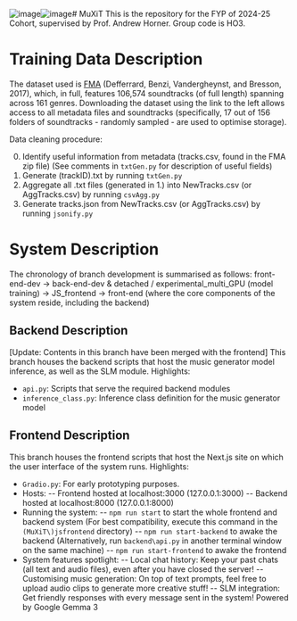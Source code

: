 ![image](https://github.com/user-attachments/assets/ad10d2e8-732a-4dee-bda4-5268ec9c3196)![image](https://github.com/user-attachments/assets/13b116cd-fec9-459c-b640-b06c08cfe691)# MuXiT
This is the repository for the FYP of 2024-25 Cohort, supervised by Prof. Andrew Horner. Group code is HO3.

# Training Data Description
The dataset used is [FMA](https://os.unil.cloud.switch.ch/fma/fma_full.zip) (Defferrard, Benzi, Vandergheynst, and Bresson, 2017), which, in full, features 106,574 soundtracks (of full length) spanning across 161 genres. Downloading the dataset using the link to the left allows access to all metadata files and soundtracks (specifically, 17 out of 156 folders of soundtracks - randomly sampled - are used to optimise storage).

Data cleaning procedure:

0. Identify useful information from metadata (tracks.csv, found in the FMA zip file) (See comments in ```txtGen.py``` for description of useful fields)
1. Generate (trackID).txt by running ```txtGen.py```
2. Aggregate all .txt files (generated in 1.) into NewTracks.csv (or AggTracks.csv) by running ```csvAgg.py```
3. Generate tracks.json from NewTracks.csv (or AggTracks.csv) by running ```jsonify.py```

# System Description
The chronology of branch development is summarised as follows:
front-end-dev → back-end-dev & detached / experimental_multi_GPU (model training) → JS_frontend → front-end (where the core components of the system reside, including the backend)

## Backend Description
[Update: Contents in this branch have been merged with the frontend]
This branch houses the backend scripts that host the music generator model inference, as well as the SLM module. Highlights:
- ```api.py```: Scripts that serve the required backend modules
- ```inference_class.py```: Inference class definition for the music generator model

## Frontend Description
This branch houses the frontend scripts that host the Next.js site on which the user interface of the system runs. Highlights:
- ```Gradio.py```: For early prototyping purposes.
- Hosts:
-- Frontend hosted at localhost:3000 (127.0.0.1:3000)
-- Backend hosted at localhost:8000 (127.0.0.1:8000)
- Running the system:
-- ```npm run start``` to start the whole frontend and backend system (For best compatibility, execute this command in the ```(MuXiT\)jsfrontend``` directory)
-- ```npm run start-backend``` to awake the backend (Alternatively, run ```backend\api.py``` in another terminal window on the same machine)
-- ```npm run start-frontend``` to awake the frontend
- System features spotlight:
-- Local chat history: Keep your past chats (all text and audio files), even after you have closed the server!
-- Customising music generation: On top of text prompts, feel free to upload audio clips to generate more creative stuff!
-- SLM integration: Get friendly responses with every message sent in the system! Powered by Google Gemma 3
